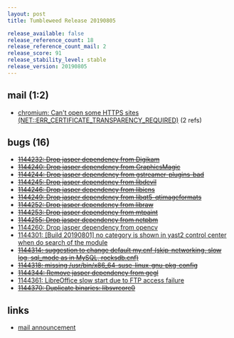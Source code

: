 ```yaml
---
layout: post
title: Tumbleweed Release 20190805

release_available: false
release_reference_count: 18
release_reference_count_mail: 2
release_score: 91
release_stability_level: stable
release_version: 20190805
---
```


## mail (1:2)

- [chromium: Can't open some HTTPS sites (NET::ERR_CERTIFICATE_TRANSPARENCY_REQUIRED)](https://lists.opensuse.org/opensuse-factory/2019-08/msg00055.html) (2 refs)

## bugs (16)

<!--more-->

- ~~[1144232: Drop jasper dependency from Digikam](https://bugzilla.opensuse.org/show_bug.cgi?id=1144232)~~
- ~~[1144240: Drop jasper dependency from GraphicsMagic](https://bugzilla.opensuse.org/show_bug.cgi?id=1144240)~~
- ~~[1144244: Drop jasper dependency from gstreamer-plugins-bad](https://bugzilla.opensuse.org/show_bug.cgi?id=1144244)~~
- ~~[1144245: Drop jasper dependency from libdevil](https://bugzilla.opensuse.org/show_bug.cgi?id=1144245)~~
- ~~[1144246: Drop jasper dependency from libicns](https://bugzilla.opensuse.org/show_bug.cgi?id=1144246)~~
- ~~[1144249: Drop jasper dependency from libqt5-qtimageformats](https://bugzilla.opensuse.org/show_bug.cgi?id=1144249)~~
- ~~[1144252: Drop jasper dependency from libraw](https://bugzilla.opensuse.org/show_bug.cgi?id=1144252)~~
- ~~[1144253: Drop jasper dependency from mtpaint](https://bugzilla.opensuse.org/show_bug.cgi?id=1144253)~~
- ~~[1144255: Drop jasper dependency from netpbm](https://bugzilla.opensuse.org/show_bug.cgi?id=1144255)~~
- [1144260: Drop jasper dependency from opencv](https://bugzilla.opensuse.org/show_bug.cgi?id=1144260)
- [1144301: \[Build 20190801\] no category is shown in yast2 control center when do search of the module](https://bugzilla.opensuse.org/show_bug.cgi?id=1144301)
- ~~[1144314: suggestion to change default my.cnf (skip-networking, slow log, sql_mode as in MySQL, rocksdb.cnf)](https://bugzilla.opensuse.org/show_bug.cgi?id=1144314)~~
- ~~[1144318: missing /usr/bin/x86_64-suse-linux-gnu-pkg-config](https://bugzilla.opensuse.org/show_bug.cgi?id=1144318)~~
- ~~[1144344: Remove jasper dependency from gegl](https://bugzilla.opensuse.org/show_bug.cgi?id=1144344)~~
- [1144361: LibreOffice slow start due to FTP access failure](https://bugzilla.opensuse.org/show_bug.cgi?id=1144361)
- ~~[1144370: Duplicate binaries: libsvrcore0](https://bugzilla.opensuse.org/show_bug.cgi?id=1144370)~~



## links

- [mail announcement](https://lists.opensuse.org/opensuse-factory/2019-08/msg00054.html)
